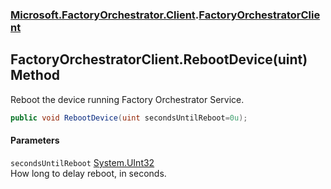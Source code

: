 ### [Microsoft.FactoryOrchestrator.Client](Microsoft_FactoryOrchestrator_Client.md 'Microsoft.FactoryOrchestrator.Client').[FactoryOrchestratorClient](Microsoft_FactoryOrchestrator_Client_FactoryOrchestratorClient.md 'Microsoft.FactoryOrchestrator.Client.FactoryOrchestratorClient')
## FactoryOrchestratorClient.RebootDevice(uint) Method
Reboot the device running Factory Orchestrator Service.   
```csharp
public void RebootDevice(uint secondsUntilReboot=0u);
```
#### Parameters
<a name='Microsoft_FactoryOrchestrator_Client_FactoryOrchestratorClient_RebootDevice(uint)_secondsUntilReboot'></a>
`secondsUntilReboot` [System.UInt32](https://docs.microsoft.com/en-us/dotnet/api/System.UInt32 'System.UInt32')  
How long to delay reboot, in seconds.
  

